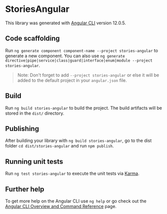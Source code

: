 # StoriesAngular

This library was generated with [Angular CLI](https://github.com/angular/angular-cli) version 12.0.5.

## Code scaffolding

Run `ng generate component component-name --project stories-angular` to generate a new component. You can also use `ng generate directive|pipe|service|class|guard|interface|enum|module --project stories-angular`.
> Note: Don't forget to add `--project stories-angular` or else it will be added to the default project in your `angular.json` file. 

## Build

Run `ng build stories-angular` to build the project. The build artifacts will be stored in the `dist/` directory.

## Publishing

After building your library with `ng build stories-angular`, go to the dist folder `cd dist/stories-angular` and run `npm publish`.

## Running unit tests

Run `ng test stories-angular` to execute the unit tests via [Karma](https://karma-runner.github.io).

## Further help

To get more help on the Angular CLI use `ng help` or go check out the [Angular CLI Overview and Command Reference](https://angular.io/cli) page.
